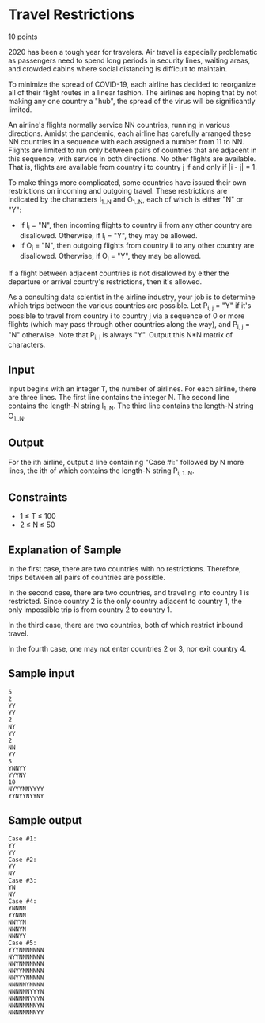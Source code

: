 # Travel Restrictions
10 points

2020 has been a tough year for travelers. Air travel is especially problematic as passengers need to spend long periods in security lines, waiting areas, and crowded cabins where social distancing is difficult to maintain.

To minimize the spread of COVID-19, each airline has decided to reorganize all of their flight routes in a linear fashion. The airlines are hoping that by not making any one country a "hub", the spread of the virus will be significantly limited.

An airline's flights normally service NN countries, running in various directions. Amidst the pandemic, each airline has carefully arranged these NN countries in a sequence with each assigned a number from 11 to NN. Flights are limited to run only between pairs of countries that are adjacent in this sequence, with service in both directions. No other flights are available. That is, flights are available from country i to country j if and only if |i - j| = 1.

To make things more complicated, some countries have issued their own restrictions on incoming and outgoing travel. These restrictions are indicated by the characters I<sub>1..N</sub> and O<sub>1..N</sub>, each of which is either "N" or "Y":

- If I<sub>i</sub> = "N", then incoming flights to country ii from any other country are disallowed. Otherwise, if I<sub>i</sub> = "Y", they may be allowed.
- If O<sub>i</sub> = "N", then outgoing flights from country ii to any other country are disallowed. Otherwise, if O<sub>i</sub> = "Y", they may be allowed.

If a flight between adjacent countries is not disallowed by either the departure or arrival country's restrictions, then it's allowed.

As a consulting data scientist in the airline industry, your job is to determine which trips between the various countries are possible. Let P<sub>i, j</sub> = "Y" if it's possible to travel from country i to country j via a sequence of 0 or more flights (which may pass through other countries along the way), and P<sub>i, j</sub> = "N" otherwise. Note that P<sub>i, i</sub> is always "Y". Output this N*N matrix of characters.

## Input
Input begins with an integer T, the number of airlines. For each airline, there are three lines. The first line contains the integer N. The second line contains the length-N string I<sub>1..N</sub>. The third line contains the length-N string O<sub>1..N</sub>.

## Output
For the ith airline, output a line containing "Case #i:" followed by N more lines, the ith of which contains the length-N string P<sub>i, 1..N</sub>.

## Constraints
- 1 ≤ T ≤ 100
- 2 ≤ N ≤ 50

## Explanation of Sample
In the first case, there are two countries with no restrictions. Therefore, trips between all pairs of countries are possible.

In the second case, there are two countries, and traveling into country 1 is restricted. Since country 2 is the only country adjacent to country 1, the only impossible trip is from country 2 to country 1.

In the third case, there are two countries, both of which restrict inbound travel.

In the fourth case, one may not enter countries 2 or 3, nor exit country 4.

## Sample input

    5
    2
    YY
    YY
    2
    NY
    YY
    2
    NN
    YY
    5
    YNNYY
    YYYNY
    10
    NYYYNNYYYY
    YYNYYNYYNY


## Sample output

    Case #1: 
    YY
    YY
    Case #2: 
    YY
    NY
    Case #3: 
    YN
    NY
    Case #4: 
    YNNNN
    YYNNN
    NNYYN
    NNNYN
    NNNYY
    Case #5: 
    YYYNNNNNNN
    NYYNNNNNNN
    NNYNNNNNNN
    NNYYNNNNNN
    NNYYYNNNNN
    NNNNNYNNNN
    NNNNNNYYYN
    NNNNNNYYYN
    NNNNNNNNYN
    NNNNNNNNYY
